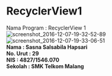 # RecyclerView1

Nama Program : RecyclerView 1
<br>
![screenshot_2016-12-07-19-32-52-89](https://cloud.githubusercontent.com/assets/22133030/20968097/42856ece-bcb5-11e6-82e1-64494de04239.png)<br>
![screenshot_2016-12-07-19-33-06-51](https://cloud.githubusercontent.com/assets/22133030/20968101/49307e44-bcb5-11e6-9177-0060e9d4a90a.png)
<br>
<b>Nama   : Sasna Salsabila Hapsari<br>
No. Urut  : 29<br>
NIS       : 4827/1546.070<br>
Sekolah   : SMK Telkom Malang</b>
